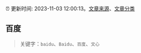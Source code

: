 :alarm_clock: 更新时间: 2023-11-03 12:00:13。[文章来源](/README.md)、[文章分类](/TAGS.md)

## 百度


> 关键字：`baidu`、`Baidu`、`百度`、`文心`



